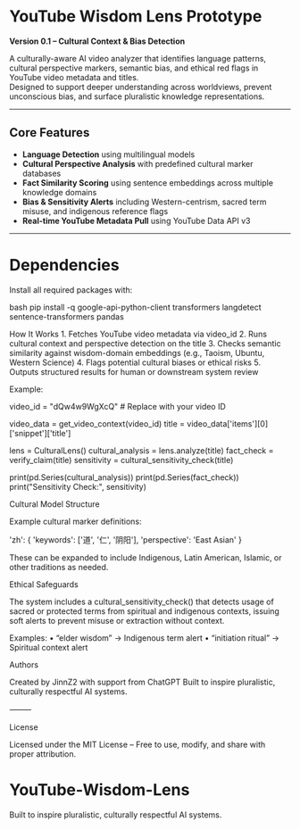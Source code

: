 #  YouTube Wisdom Lens Prototype

**Version 0.1 – Cultural Context & Bias Detection**

A culturally-aware AI video analyzer that identifies language patterns, cultural perspective markers, semantic bias, and ethical red flags in YouTube video metadata and titles.  
Designed to support deeper understanding across worldviews, prevent unconscious bias, and surface pluralistic knowledge representations.

---

##  Core Features

- **Language Detection** using multilingual models
- **Cultural Perspective Analysis** with predefined cultural marker databases
- **Fact Similarity Scoring** using sentence embeddings across multiple knowledge domains
- **Bias & Sensitivity Alerts** including Western-centrism, sacred term misuse, and indigenous reference flags
- **Real-time YouTube Metadata Pull** using YouTube Data API v3

---

# Dependencies

Install all required packages with:


bash
pip install -q google-api-python-client transformers langdetect sentence-transformers pandas


How It Works
	1.	Fetches YouTube video metadata via video_id
	2.	Runs cultural context and perspective detection on the title
	3.	Checks semantic similarity against wisdom-domain embeddings (e.g., Taoism, Ubuntu, Western Science)
	4.	Flags potential cultural biases or ethical risks
	5.	Outputs structured results for human or downstream system review


Example:

video_id = "dQw4w9WgXcQ"  # Replace with your video ID

video_data = get_video_context(video_id)
title = video_data['items'][0]['snippet']['title']

lens = CulturalLens()
cultural_analysis = lens.analyze(title)
fact_check = verify_claim(title)
sensitivity = cultural_sensitivity_check(title)

print(pd.Series(cultural_analysis))
print(pd.Series(fact_check))
print("Sensitivity Check:", sensitivity)

Cultural Model Structure

Example cultural marker definitions:

'zh': {
  'keywords': ['道', '仁', '阴阳'],
  'perspective': 'East Asian'
}

These can be expanded to include Indigenous, Latin American, Islamic, or other traditions as needed.

Ethical Safeguards

The system includes a cultural_sensitivity_check() that detects usage of sacred or protected terms from spiritual and indigenous contexts, issuing soft alerts to prevent misuse or extraction without context.

Examples:
	•	“elder wisdom” → Indigenous term alert
	•	“initiation ritual” → Spiritual context alert


Authors

Created by JinnZ2 with support from ChatGPT
Built to inspire pluralistic, culturally respectful AI systems.

⸻

 License

Licensed under the MIT License – Free to use, modify, and share with proper attribution.


# YouTube-Wisdom-Lens


Built to inspire pluralistic, culturally respectful AI systems.
